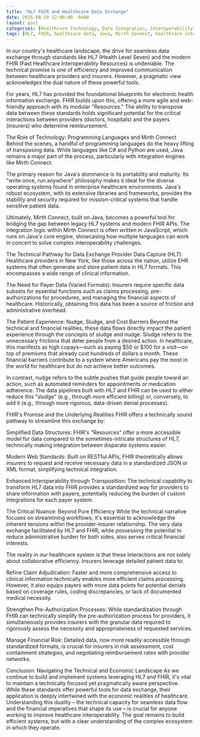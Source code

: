 ```yaml
---
title: "HL7 FHIR and Healthcare Data Exchange"
date: 2025-08-10 12:00:00 -0400
layout: post
categories: [Healthcare Technology, Data Integration, Interoperability]
tags: [HL7, FHIR, healthcare data, Java, Mirth Connect, healthcare interoperability, data exchange]
---
```


In our country's healthcare landscape, the drive for seamless data exchange through standards like HL7 (Health Level Seven) and the modern FHIR (Fast Healthcare Interoperability Resources) is undeniable. The technical promise is one of efficiency and improved communication between healthcare providers and insurers. However, a pragmatic view acknowledges the dual nature of these powerful tools.

For years, HL7 has provided the foundational blueprints for electronic health information exchange. FHIR builds upon this, offering a more agile and web-friendly approach with its modular "Resources." The ability to transpose data between these standards holds significant potential for the critical interactions between providers (doctors, hospitals) and the payers (insurers) who determine reimbursement.

The Role of Technology: Programming Languages and Mirth Connect
Behind the scenes, a handful of programming languages do the heavy lifting of transposing data. While languages like C# and Python are used, Java remains a major part of the process, particularly with integration engines like Mirth Connect.

The primary reason for Java's dominance is its portability and maturity. Its "write once, run anywhere" philosophy makes it ideal for the diverse operating systems found in enterprise healthcare environments. Java's robust ecosystem, with its extensive libraries and frameworks, provides the stability and security required for mission-critical systems that handle sensitive patient data.

Ultimately, Mirth Connect, built on Java, becomes a powerful tool for bridging the gap between legacy HL7 systems and modern FHIR APIs. The integration logic within Mirth Connect is often written in JavaScript, which runs on Java's core engine, showcasing how multiple languages can work in concert to solve complex interoperability challenges.

The Technical Pathway for Data Exchange
Provider Data Capture (HL7): Healthcare providers in New York, like those across the nation, utilize EHR systems that often generate and store patient data in HL7 formats. This encompasses a wide range of clinical information.

The Need for Payer Data (Varied Formats): Insurers require specific data subsets for essential functions such as claims processing, pre-authorizations for procedures, and managing the financial aspects of healthcare. Historically, obtaining this data has been a source of friction and administrative overhead.

The Patient Experience: Nudge, Sludge, and Cost Barriers
Beyond the technical and financial realities, these data flows directly impact the patient experience through the concepts of sludge and nudge. Sludge refers to the unnecessary frictions that deter people from a desired action. In healthcare, this manifests as high copays—such as paying $50 or $100 for a visit—on top of premiums that already cost hundreds of dollars a month. These financial barriers contribute to a system where Americans pay the most in the world for healthcare but do not achieve better outcomes.

In contrast, nudge refers to the subtle pushes that guide people toward an action, such as automated reminders for appointments or medication adherence. The data pipelines built with HL7 and FHIR can be used to either reduce this "sludge" (e.g., through more efficient billing) or, conversely, to add it (e.g., through more rigorous, data-driven denial processes).

FHIR's Promise and the Underlying Realities
FHIR offers a technically sound pathway to streamline this exchange by:

Simplified Data Structures: FHIR's "Resources" offer a more accessible model for data compared to the sometimes-intricate structures of HL7, technically making integration between disparate systems easier.

Modern Web Standards: Built on RESTful APIs, FHIR theoretically allows insurers to request and receive necessary data in a standardized JSON or XML format, simplifying technical integration.

Enhanced Interoperability through Transposition: The technical capability to transform HL7 data into FHIR provides a standardized way for providers to share information with payers, potentially reducing the burden of custom integrations for each payer system.

The Critical Nuance: Beyond Pure Efficiency
While the technical narrative focuses on streamlining workflows, it's essential to acknowledge the inherent tensions within the provider-insurer relationship. The very data exchange facilitated by HL7 and FHIR, while possessing the potential to reduce administrative burden for both sides, also serves critical financial interests.

The reality in our healthcare system is that these interactions are not solely about collaborative efficiency. Insurers leverage detailed patient data to:

Refine Claim Adjudication: Faster and more comprehensive access to clinical information technically enables more efficient claims processing. However, it also equips payers with more data points for potential denials based on coverage rules, coding discrepancies, or lack of documented medical necessity.

Strengthen Pre-Authorization Processes: While standardization through FHIR can technically simplify the pre-authorization process for providers, it simultaneously provides insurers with the granular data required to rigorously assess the necessity and appropriateness of requested services.

Manage Financial Risk: Detailed data, now more readily accessible through standardized formats, is crucial for insurers in risk assessment, cost containment strategies, and negotiating reimbursement rates with provider networks.

Conclusion: Navigating the Technical and Economic Landscape
As we continue to build and implement systems leveraging HL7 and FHIR, it's vital to maintain a technically focused yet pragmatically aware perspective. While these standards offer powerful tools for data exchange, their application is deeply intertwined with the economic realities of healthcare. Understanding this duality – the technical capacity for seamless data flow and the financial imperatives that shape its use – is crucial for anyone working to improve healthcare interoperability. The goal remains to build efficient systems, but with a clear understanding of the complex ecosystem in which they operate.
